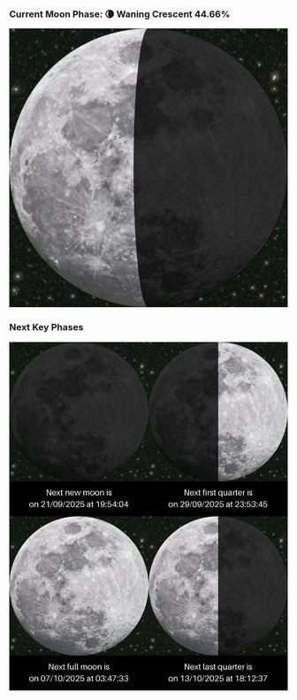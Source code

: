 ### Current Moon Phase: 🌘 Waning Crescent 44.66%
![Moon Phase](moonphase.png)
### Next Key Phases
![Gallery](gallery.png)